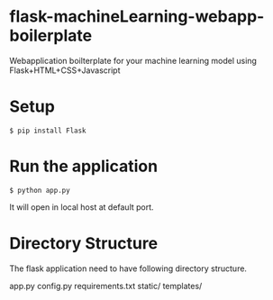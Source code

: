 # flask-machineLearning-webapp-boilerplate
Webapplication boilterplate for your machine learning model using Flask+HTML+CSS+Javascript

# Setup

`$ pip install Flask`

# Run the application

`$ python app.py`

It will open in local host at default port.


# Directory Structure

The flask application need to have following directory structure.

app.py
config.py
requirements.txt
static/
templates/
